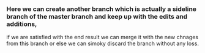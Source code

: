 ### Here we can create another branch which is actually a sideline branch of the master branch and keep up with the edits and additions,
if we are satisfied with the end result we can merge it with the new chnages from this branch or else we can simoky discard the branch without
any loss.
